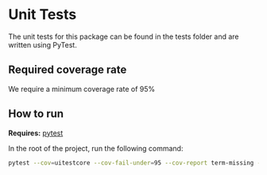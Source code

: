 # Unit Tests

The unit tests for this package can be found in the tests folder and are written using PyTest.

## Required coverage rate
We require a minimum coverage rate of 95%

## How to run
**Requires:** [pytest](https://pypi.org/project/pytest/)

In the root of the project, run the following command:
``` bash
pytest --cov=uitestcore --cov-fail-under=95 --cov-report term-missing --junitxml='reports/junit/unit-tests.xml'
```